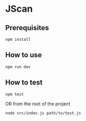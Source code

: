 # JScan


## Prerequisites

```
npm install
```


## How to use

```
npm run dev
```

## How to test

```
npm test
```
OR from the root of the project
```
node src/index.js path/to/test.js
```
